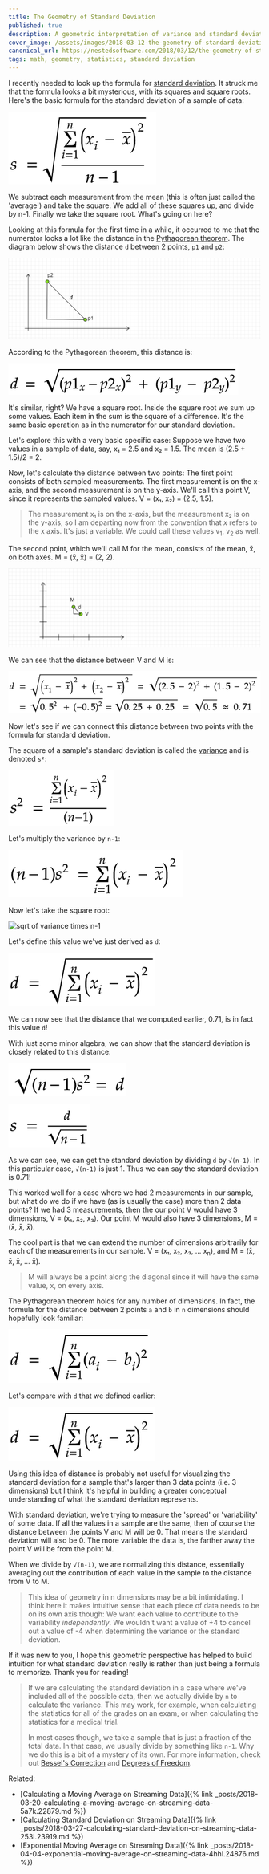 ```yaml
---
title: The Geometry of Standard Deviation
published: true
description: A geometric interpretation of variance and standard deviation
cover_image: /assets/images/2018-03-12-the-geometry-of-standard-deviation--3m3o.21736/hm8is2gccaqkfg9gp1mf.png
canonical_url: https://nestedsoftware.com/2018/03/12/the-geometry-of-standard-deviation-3m3o.21736.html
tags: math, geometry, statistics, standard deviation
---
```


I recently needed to look up the formula for [standard deviation](https://en.wikipedia.org/wiki/Standard_deviation). It struck me that the formula looks a bit mysterious, with its squares and square roots. Here's the basic formula for the standard deviation of a sample of data: 

![standard deviation formula](/assets/images/2018-03-12-the-geometry-of-standard-deviation--3m3o.21736/ggzs44981kodjlgn5lml.png "standard deviation formula")

We subtract each measurement from the mean (this is often just called the 'average') and take the square. We add all of these squares up, and divide by n-1. Finally we take the square root. What's going on here?

Looking at this formula for the first time in a while, it occurred to me that the numerator looks a lot like the distance in the [Pythagorean theorem](https://en.wikipedia.org/wiki/Pythagorean_theorem). The diagram below shows the distance `d` between 2 points, `p1` and `p2`:

![pythagorean theorem diagram](/assets/images/2018-03-12-the-geometry-of-standard-deviation--3m3o.21736/33kt694ge9m8zhnsp5uc.png "pythagorean theorem diagram")

According to the Pythagorean theorem, this distance is: 

![pythagorean theorem formula](/assets/images/2018-03-12-the-geometry-of-standard-deviation--3m3o.21736/t6metdzumfk1k6x3lpml.png "pythagorean theorem formula")

It's similar, right? We have a square root. Inside the square root we sum up some values. Each item in the sum is the square of a difference. It's the same basic operation as in the numerator for our standard deviation. 

Let's explore this with a very basic specific case: Suppose we have two values in a sample of data, say, x₁ = 2.5 and x₂ = 1.5. The mean is (2.5 + 1.5)/2 = 2. 

Now, let's calculate the distance between two points: The first point consists of both sampled measurements. The first measurement is on the x-axis, and the second measurement is on the y-axis. We'll call this point V, since it represents the sampled values. V = (x₁, x₂) = (2.5, 1.5). 

>The measurement x₁ is on the x-axis, but the measurement x₂ is on the y-axis, so I am departing now from the convention that _x_ refers to the x axis. It's just a variable. We could call these values v<sub>1</sub>, v<sub>2</sub> as well.

The second point, which we'll call M for the mean, consists of the mean, x̄, on both axes. M = (x̄, x̄) = (2, 2).

![diagram distance from V to M](/assets/images/2018-03-12-the-geometry-of-standard-deviation--3m3o.21736/s23tosdmaq1gapjjqhut.png "diagram distance from V to M")

We can see that the distance between V and M is: 

![distance from V to M](/assets/images/2018-03-12-the-geometry-of-standard-deviation--3m3o.21736/41i67fce1yguy171exdo.png "distance from V to M")

Now let's see if we can connect this distance between two points with the formula for standard deviation.

The square of a sample's standard deviation is called the [variance](https://en.wikipedia.org/wiki/Variance) and is denoted `s²`:

![variance formula](/assets/images/2018-03-12-the-geometry-of-standard-deviation--3m3o.21736/hpws5pfkw7qfxo4nk56j.png "variance formula")

Let's multiply the variance by `n-1`:

![variance times n-1](/assets/images/2018-03-12-the-geometry-of-standard-deviation--3m3o.21736/obmnxnsvuaf4saa3k8pk.png "variance times n-1")

Now let's take the square root:

![sqrt of variance times n-1](https://thepracticaldev.s3.amazonaws.com/i/9mamcy7yh49184en84zj.png
 "sqrt of variance times n-1")

Let's define this value we've just derived as `d`:

![define d](/assets/images/2018-03-12-the-geometry-of-standard-deviation--3m3o.21736/mtw1adnp4k4utjy2owjf.png "define d")

We can now see that the distance that we computed earlier, 0.71, is in fact this value `d`!

With just some minor algebra, we can show that the standard deviation is closely related to this distance:

![sqrt of variance times n-1 = d](/assets/images/2018-03-12-the-geometry-of-standard-deviation--3m3o.21736/lrowkyw1ydoysitnxkjw.png "sqrt of variance times n-1 = d")

![relationship between standard deviation and distance](/assets/images/2018-03-12-the-geometry-of-standard-deviation--3m3o.21736/5t00f4b05jzkaqjv3ay6.png "relationship between standard deviation and distance") 

As we can see, we can get the standard deviation by dividing `d` by `√(n-1)`. In this particular case, `√(n-1)` is just 1. Thus we can say the standard deviation is 0.71! 

This worked well for a case where we had 2 measurements in our sample, but what do we do if we have (as is usually the case) more than 2 data points? If we had 3 measurements, then the our point V would have 3 dimensions, V = (x₁, x₂, x₃). Our point M would also have 3 dimensions, M = (x̄, x̄, x̄). 


The cool part is that we can extend the number of dimensions arbitrarily for each of the measurements in our sample.  V = (x₁, x₂, x₃, ... x<sub>n</sub>), and M = (x̄, x̄, x̄, ... x̄). 

>M will always be a point along the diagonal since it will have the same value, x̄, on every axis. 

The Pythagorean theorem holds for any number of dimensions. In fact, the formula for the distance between 2 points `a` and `b` in `n` dimensions should hopefully look familiar: 

![pythagorean theorem in n dimensions](/assets/images/2018-03-12-the-geometry-of-standard-deviation--3m3o.21736/wvztxulijo4udaecvxrj.png "pythagorean theorem in n dimensions") 

Let's compare with `d` that we defined earlier:

![d as distance](/assets/images/2018-03-12-the-geometry-of-standard-deviation--3m3o.21736/2mk56u9y06fj6d4k95bl.png "d as distance")


Using this idea of distance is probably not useful for visualizing the standard deviation for a sample that's larger than 3 data points (i.e. 3 dimensions) but I think it's helpful in building a greater conceptual understanding of what the standard deviation represents. 

With standard deviation, we're trying to measure the 'spread' or 'variability' of some data. If all the values in a sample are the same, then of course the distance between the points V and M will be 0. That means the standard deviation will also be 0. The more variable the data is, the farther away the point V will be from the point M.

When we divide by `√(n-1)`, we are normalizing this distance, essentially averaging out the contribution of each value in the sample to the distance from V to M.

>This idea of geometry in n dimensions may be a bit intimidating.  I think here it makes intuitive sense that each piece of data needs to be on its own axis though: We want each value to contribute to the variability _independently_. We wouldn't want a value of +4 to cancel out a value of -4 when determining the variance or the standard deviation. 

If it was new to you, I hope this geometric perspective has helped to build intuition for what standard deviation really is rather than just being a formula to memorize. Thank you for reading!

>If we are calculating the standard deviation in a case where we've included all of the possible data, then we actually divide by `n` to calculate the variance. This may work, for example, when calculating the statistics for all of the grades on an exam, or when calculating the statistics for a medical trial. 
>
>In most cases though, we take a sample that is just a fraction of the total data. In that case, we usually divide by something like `n-1`. Why we do this is a bit of a mystery of its own. For more information, check out [Bessel's Correction](https://en.wikipedia.org/wiki/Bessel%27s_correction) and [Degrees of Freedom](https://en.wikipedia.org/wiki/Degrees_of_freedom_(statistics)).

Related: 
* [Calculating a Moving Average on Streaming Data]({% link _posts/2018-03-20-calculating-a-moving-average-on-streaming-data-5a7k.22879.md %})
* [Calculating Standard Deviation on Streaming Data]({% link _posts/2018-03-27-calculating-standard-deviation-on-streaming-data-253l.23919.md %})
* [Exponential Moving Average on Streaming Data]({% link _posts/2018-04-04-exponential-moving-average-on-streaming-data-4hhl.24876.md %})

